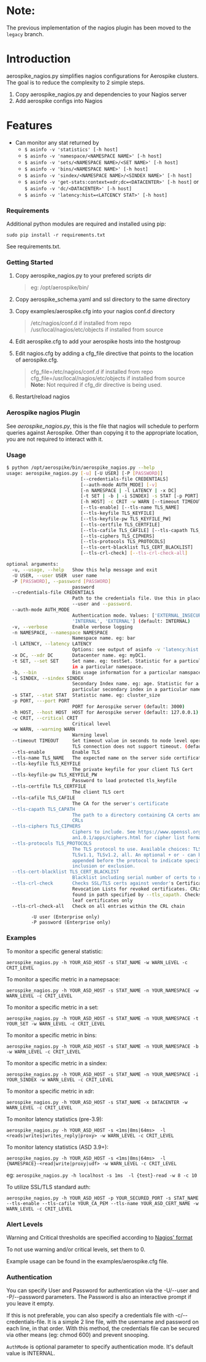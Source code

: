 # Note:

The previous implementation of the nagios plugin has been moved to the
`legacy` branch.

# Introduction

aerospike\_nagios.py simplifies nagios configurations for Aerospike clusters.
The goal is to reduce the complexity to 2 simple steps.

1. Copy aerospike\_nagios.py and dependencies to your Nagios server
2. Add aerospike configs into Nagios

# Features

- Can monitor any stat returned by
  - `$ asinfo -v 'statistics' [-h host]`
  - `$ asinfo -v 'namespace/<NAMESPACE NAME>' [-h host]`
  - `$ asinfo -v 'sets/<NAMESPACE NAME>/<SET NAME>' [-h host]`
  - `$ asinfo -v 'bins/<NAMESPACE NAME>' [-h host]`
  - `$ asinfo -v 'sindex/<NAMESPACE NAME>/<SINDEX NAME>' [-h host]`
  - `$ asinfo -v 'get-stats:context=xdr;dc=<DATACENTER>' [-h host]` or `$ asinfo -v 'dc/<DATACENTER>' [-h host]`
  - `$ asinfo -v 'latency:hist=<LATCENCY STAT>' [-h host]`

### Requirements
Additional python modules are required and installed using pip:
```
sudo pip install -r requirements.txt
```

See requirements.txt.

### Getting Started

1. Copy aerospike\_nagios.py to your prefered scripts dir

    > eg: /opt/aerospike/bin/

2. Copy aerospike\_schema.yaml and ssl directory to the same directory

3. Copy examples/aerospike.cfg into your nagios conf.d directory

   > /etc/nagios/conf.d if installed from repo  
   > /usr/local/nagios/etc/objects if installed from source

4. Edit aerospike.cfg to add your aerospike hosts into the hostgroup

5. Edit nagios.cfg by adding a cfg_file directive that points to the location of aerospike.cfg.
    >cfg_file=/etc/nagios/conf.d if installed from repo  
    >cfg_file=/usr/local/nagios/etc/objects if installed from source
  **Note:** Not required if cfg_dir directive is being used.

5. Restart/reload nagios


### Aerospike nagios Plugin

See *aerospike\_nagios.py*, this is the file that nagios will schedule to perform
queries against Aerospike. Other than copying it to the appropriate location,
you are not required to interact with it.

###  Usage

```bash
$ python /opt/aerospike/bin/aerospike_nagios.py --help
usage: aerospike_nagios.py [-u] [-U USER] [-P [PASSWORD]]
                           [--credentials-file CREDENTIALS]
                           [--auth-mode AUTH_MODE] [-v]
                           [-n NAMESPACE | -l LATENCY | -x DC]
                           [-t SET | -b | -i SINDEX] -s STAT [-p PORT]
                           [-h HOST] -c CRIT -w WARN [--timeout TIMEOUT]
                           [--tls-enable] [--tls-name TLS_NAME]
                           [--tls-keyfile TLS_KEYFILE]
                           [--tls-keyfile-pw TLS_KEYFILE_PW]
                           [--tls-certfile TLS_CERTFILE]
                           [--tls-cafile TLS_CAFILE] [--tls-capath TLS_CAPATH]
                           [--tls-ciphers TLS_CIPHERS]
                           [--tls-protocols TLS_PROTOCOLS]
                           [--tls-cert-blacklist TLS_CERT_BLACKLIST]
                           [--tls-crl-check] [--tls-crl-check-all]

optional arguments:
  -u, --usage, --help   Show this help message and exit
  -U USER, --user USER  user name
  -P [PASSWORD], --password [PASSWORD]
                        password
  --credentials-file CREDENTIALS
                        Path to the credentials file. Use this in place of
                        --user and --password.
  --auth-mode AUTH_MODE
                        Authentication mode. Values: ['EXTERNAL_INSECURE',
                        'INTERNAL', 'EXTERNAL'] (default: INTERNAL)
  -v, --verbose         Enable verbose logging
  -n NAMESPACE, --namespace NAMESPACE
                        Namespace name. eg: bar
  -l LATENCY, --latency LATENCY
                        Options: see output of asinfo -v 'latency:hist' -l
  -x DC, --xdr DC       Datacenter name. eg: myDC1.
  -t SET, --set SET     Set name. eg: testSet. Statistic for a particular set
                        in a particular namespace.
  -b, --bin             Bin usage information for a particular namspace.
  -i SINDEX, --sindex SINDEX
                        Secondary Index name. eg: age. Statistic for a
                        particular secondary index in a particular namespace.
  -s STAT, --stat STAT  Statistic name. eg: cluster_size
  -p PORT, ---port PORT
                        PORT for Aerospike server (default: 3000)
  -h HOST, --host HOST  HOST for Aerospike server (default: 127.0.0.1)
  -c CRIT, --critical CRIT
                        Critical level
  -w WARN, --warning WARN
                        Warning level
  --timeout TIMEOUT     Set timeout value in seconds to node level operations.
                        TLS connection does not support timeout. (default: 5)
  --tls-enable          Enable TLS
  --tls-name TLS_NAME   The expected name on the server side certificate
  --tls-keyfile TLS_KEYFILE
                        The private keyfile for your client TLS Cert
  --tls-keyfile-pw TLS_KEYFILE_PW
                        Password to load protected tls_keyfile
  --tls-certfile TLS_CERTFILE
                        The client TLS cert
  --tls-cafile TLS_CAFILE
                        The CA for the server's certificate
  --tls-capath TLS_CAPATH
                        The path to a directory containing CA certs and/or
                        CRLs
  --tls-ciphers TLS_CIPHERS
                        Ciphers to include. See https://www.openssl.org/docs/m
                        an1.0.1/apps/ciphers.html for cipher list format
  --tls-protocols TLS_PROTOCOLS
                        The TLS protocol to use. Available choices: TLSv1,
                        TLSv1.1, TLSv1.2, all. An optional + or - can be
                        appended before the protocol to indicate specific
                        inclusion or exclusion.
  --tls-cert-blacklist TLS_CERT_BLACKLIST
                        Blacklist including serial number of certs to revoke
  --tls-crl-check       Checks SSL/TLS certs against vendor's Certificate
                        Revocation Lists for revoked certificates. CRLs are
                        found in path specified by --tls_capath. Checks the
                        leaf certificates only
  --tls-crl-check-all   Check on all entries within the CRL chain


```
```
         -U user (Enterprise only)
         -P password (Enterprise only)
```

### Examples
To monitor a specific general statistic:  
```
aerospike_nagios.py -h YOUR_ASD_HOST -s STAT_NAME -w WARN_LEVEL -c CRIT_LEVEL
```

To monitor a specific metric in a namepsace:  
```
aerospike_nagios.py -h YOUR_ASD_HOST -s STAT_NAME -n YOUR_NAMESPACE -w WARN_LEVEL -c CRIT_LEVEL
```

To monitor a specific metric in a set:  
```
aerospike_nagios.py -h YOUR_ASD_HOST -s STAT_NAME -n YOUR_NAMESPACE -t YOUR_SET -w WARN_LEVEL -c CRIT_LEVEL
```

To monitor a specific metric in bins:  
```
aerospike_nagios.py -h YOUR_ASD_HOST -s STAT_NAME -n YOUR_NAMESPACE -b -w WARN_LEVEL -c CRIT_LEVEL
```

To monitor a specific metric in a sindex:  
```
aerospike_nagios.py -h YOUR_ASD_HOST -s STAT_NAME -n YOUR_NAMESPACE -i YOUR_SINDEX -w WARN_LEVEL -c CRIT_LEVEL
```

To monitor a specific metric in xdr:  
```
aerospike_nagios.py -h YOUR_ASD_HOST -s STAT_NAME -x DATACENTER -w WARN_LEVEL -c CRIT_LEVEL
```

To monitor latency statistics (pre-3.9):  
```
aerospike_nagios.py -h YOUR_ASD_HOST -s <1ms|8ms|64ms>  -l <reads|writes|writes_reply|proxy> -w WARN_LEVEL -c CRIT_LEVEL
```

To monitor latency statistics (ASD 3.9+):
```
aerospike_nagios.py -h YOUR_ASD_HOST -s <1ms|8ms|64ms>  -l {NAMESPACE}-<read|write|proxy|udf> -w WARN_LEVEL -c CRIT_LEVEL
```
eg: `aerospike_nagios.py -h localhost -s 1ms  -l {test}-read -w 8 -c 10`

To utilize SSL/TLS standard auth:
```
aerospike_nagios.py -h YOUR_ASD_HOST -p YOUR_SECURED_PORT -s STAT_NAME --tls-enable --tls-cafile YOUR_CA_PEM --tls-name YOUR_ASD_CERT_NAME -w WARN_LEVEL -c CRIT_LEVEL
```

### Alert Levels

Warning and Critical thresholds are specified according to [Nagios' format](https://nagios-plugins.org/doc/guidelines.html#THRESHOLDFORMAT)

To not use warning and/or critical levels, set them to 0.

Example usage can be found in the examples/aerospike.cfg file. 

### Authentication

You can specify User and Password for authentication via the -U/--user and -P/--password parameters.
The Password is also an interactive prompt if you leave it empty.
                        
If this is not preferable, you can also specify a credentials file with -c/--credentials-file. 
It is a simple 2 line file, with the username and password on each line, in that order. 
With this method, the credentials file can be secured via other means (eg: chmod 600) and prevent snooping.

`AuthMode` is optional parameter to specify authentication mode. It's default value is INTERNAL.
